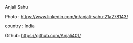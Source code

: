 Anjali Sahu

Photo : https://www.linkedin.com/in/anjali-sahu-21a278143/

country : India

Github: https://github.com/Anjali401/
